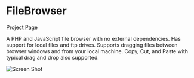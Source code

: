 # FileBrowser

[Project Page](http://offthebricks.com/?page=programming&sub=web&item=filebrowser)

A PHP and JavaScript file browser with no external dependencies. Has support for local files and ftp drives. Supports dragging files between browser windows and from your local machine. Copy, Cut, and Paste with typical drag and drop also supported. 

![Screen Shot](http://offthebricks.com/pages/programming/filebrowser/ScreenShot.png)
